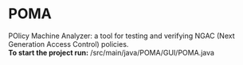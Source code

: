 # POMA
POlicy Machine Analyzer: a tool for testing and verifying NGAC (Next Generation Access Control) policies.  
**To start the project run:** /src/main/java/POMA/GUI/POMA.java
